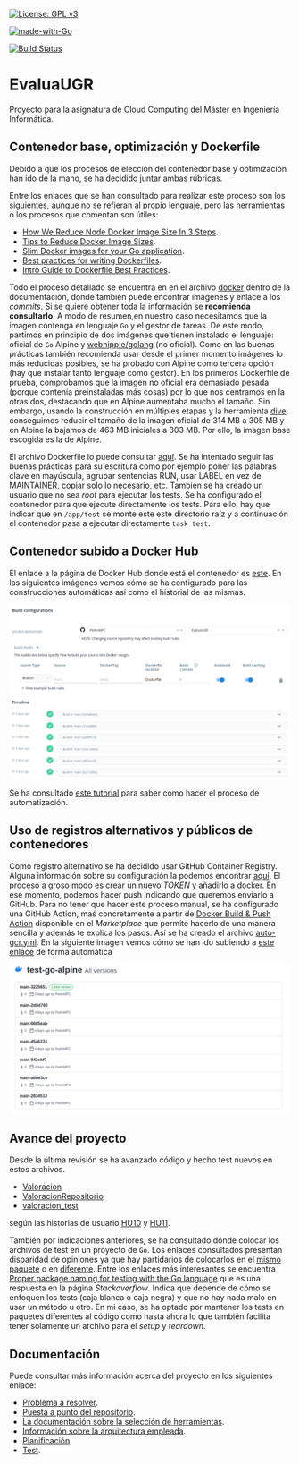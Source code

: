 [![License: GPL v3](https://img.shields.io/badge/License-GPLv3-blue.svg)](https://www.gnu.org/licenses/gpl-3.0)

[![made-with-Go](https://img.shields.io/badge/Made%20with-Go-1f425f.svg)](http://golang.org)

[![Build Status](https://travis-ci.org/PedroMFC/EvaluaUGR.svg?branch=main)](https://travis-ci.org/PedroMFC/EvaluaUGR)

# EvaluaUGR
Proyecto para la asignatura de Cloud Computing del Máster en Ingeniería Informática.

## Contenedor base, optimización y Dockerfile

Debido a que los procesos de elección del contenedor base y optimización han ido de la mano, se ha decidido juntar ambas rúbricas. 

Entre los enlaces que se han consultado para realizar este proceso son los siguientes, aunque no se refieran al propio lenguaje, pero las herramientas o los procesos que comentan son útiles:

 * [How We Reduce Node Docker Image Size In 3 Steps](https://medium.com/trendyol-tech/how-we-reduce-node-docker-image-size-in-3-steps-ff2762b51d5a).
 * [Tips to Reduce Docker Image Sizes](https://hackernoon.com/tips-to-reduce-docker-image-sizes-876095da3b34).
 * [Slim Docker images for your Go application](https://dev.to/andrioid/slim-docker-images-for-your-go-application-11oo).
 * [Best practices for writing Dockerfiles](https://docs.docker.com/develop/develop-images/dockerfile_best-practices/).
 * [Intro Guide to Dockerfile Best Practices](https://www.docker.com/blog/intro-guide-to-dockerfile-best-practices/).

Todo el proceso detallado se encuentra en en el archivo [docker][docker] dentro de la documentación, donde también puede encontrar imágenes y enlace a los *commits*. Si se quiere obtener toda la información se **recomienda consultarlo**. A modo de resumen,en nuestro caso necesitamos que la imagen contenga en lenguaje `Go` y el gestor de tareas. De este modo, partimos en principio de dos imágenes que tienen instalado el lenguaje: oficial de `Go` Alpine y [webhippie/golang](https://hub.docker.com/r/webhippie/golang) (no oficial). Como en las buenas prácticas también recomienda usar desde el primer momento imágenes lo más reducidas posibles, se ha probado con Alpine como tercera opción (hay que instalar tanto lenguaje como gestor). En los primeros Dockerfile de prueba, comprobamos que la imagen no oficial era demasiado pesada (porque contenía preinstaladas más cosas) por lo que nos centramos en la otras dos, destacando que en Alpine aumentaba mucho el tamaño. Sin embargo, usando la construcción en múltiples etapas y la herramienta [dive](https://github.com/wagoodman/dive), conseguimos reducir el tamaño de la imagen oficial de 314 MB a 305 MB y en Alpine la bajamos de 463 MB iniciales a 303 MB. Por ello, la imagen base escogida es la de Alpine.

El archivo Dockerfile lo puede consultar [aquí](./Dockerfile). Se ha intentado seguir las buenas prácticas para su escritura como por ejemplo poner las palabras clave en mayúscula, agrupar sentencias RUN, usar LABEL en vez de MAINTAINER, copiar solo lo necesario, etc. También se ha creado un usuario que no sea *root* para ejecutar los tests. Se ha configurado el contenedor para que ejecute directamente los tests. Para ello, hay que indicar que en `/app/test` se monte este este directorio raíz y a continuación el contenedor pasa a ejecutar directamente `task test`.

## Contenedor subido a Docker Hub

El enlace a la página de Docker Hub donde está el contenedor es [este](https://hub.docker.com/r/pedromfc/evaluaugr). En las siguientes imágenes vemos cómo se ha configurado para las construcciones automáticas así como el historial de las mismas.

![](./docs/imgs/docker/3.png)
![](./docs/imgs/docker/4.png)
![](./docs/imgs/docker/5.png)

Se ha consultado [este tutorial](https://www.youtube.com/watch?v=SzzwFauxK98) para saber cómo hacer el proceso de automatización.


## Uso de registros alternativos y públicos de contenedores

Como registro alternativo se ha decidido usar GitHub Container Registry. Alguna información sobre su configuración la podemos encontrar [aquí](https://docs.github.com/es/free-pro-team@latest/packages/using-github-packages-with-your-projects-ecosystem/configuring-docker-for-use-with-github-packages). El proceso a groso modo es crear un nuevo *TOKEN* y añadirlo a docker. En ese momento, podemos hacer push indicando que queremos enviarlo a GitHub. Para no tener que hacer este proceso manual, se ha configurado una GitHub Action, maś concretamente a partir de [Docker Build & Push Action](https://github.com/marketplace/actions/docker-build-push-action) disponible en el *Marketplace* que permite hacerlo de una manera sencilla y además te explica los pasos. Así se ha creado el archivo [auto-gcr.yml](.github/workflows/auto-gcr.yml). En la siguiente imagen vemos cómo se han ido subiendo a [este enlace](https://github.com/PedroMFC/EvaluaUGR/packages/508196) de forma automática

![](./docs/imgs/docker/6.png)



## Avance del proyecto

Desde la última revisión se ha avanzado código y hecho test nuevos en estos archivos.

- [Valoracion](./internal/microval/modelsval/valoracion.go)
- [ValoracionRepositorio](./internal/microval/modelsval/valoracionrepositorio.go)
- [valoracion_test](./tests/valoracion_test.go)

según las historias de usuario [HU10](https://github.com/PedroMFC/EvaluaUGR/issues/62) y [HU11](https://github.com/PedroMFC/EvaluaUGR/issues/63).

También por indicaciones anteriores, se ha consultado dónde colocar los archivos de test en un proyecto de `Go`. Los enlaces consultados presentan disparidad de opiniones ya que hay partidarios de colocarlos en el [mismo paquete](https://stackoverflow.com/questions/19200235/golang-tests-in-sub-directory) o en [diferente](https://medium.com/@matryer/5-simple-tips-and-tricks-for-writing-unit-tests-in-golang-619653f90742). Entre los enlaces más interesantes se encuentra [Proper package naming for testing with the Go language](https://stackoverflow.com/questions/19998250/proper-package-naming-for-testing-with-the-go-language/31443271#31443271) que es una respuesta en la página *Stackoverflow*. Indica que depende de cómo se enfoquen los tests (caja blanca o caja negra) y que no hay nada malo en usar un método u otro. En mi caso, se ha optado por mantener los tests en paquetes diferentes al código como hasta ahora lo que también facilita tener solamente un archivo para el *setup* y *teardown*.

## Documentación
Puede consultar más información acerca del proyecto en los siguientes enlace:

* [Problema a resolver][problema].
* [Puesta a punto del repositorio][configGitHub].
* [La documentación sobre la selección de herramientas][herramientas].
* [Información sobre la arquitectura empleada][arquitectura].
* [Planificación][planificacion].
* [Test][tests].

[configGitHub]: https://pedromfc.github.io/EvaluaUGR/docs/configuracion_github
[herramientas]: https://pedromfc.github.io/EvaluaUGR/docs/seleccion_herramientas
[problema]: https://pedromfc.github.io/EvaluaUGR/docs/problema
[arquitectura]: https://pedromfc.github.io/EvaluaUGR/docs/arquitectura
[issues]: https://github.com/PedroMFC/EvaluaUGR/issues
[planificacion]: https://pedromfc.github.io/EvaluaUGR/docs/planificación
[docker]: https://pedromfc.github.io/EvaluaUGR/docs/docker
[tests]: https://pedromfc.github.io/EvaluaUGR/docs/tests

[mAuxiliar]: https://github.com/PedroMFC/EvaluaUGR/milestone/2
[mPreguntas]: https://github.com/PedroMFC/EvaluaUGR/milestone/5
[mErrores]: https://github.com/PedroMFC/EvaluaUGR/milestone/3
[mEstructura]: https://github.com/PedroMFC/EvaluaUGR/milestone/7
[mResenias]: https://github.com/PedroMFC/EvaluaUGR/milestone/6
[mDocumentacion]: https://github.com/PedroMFC/EvaluaUGR/milestone/1
[mValoraciones]: https://github.com/PedroMFC/EvaluaUGR/milestone/4
[mTests]: https://github.com/PedroMFC/EvaluaUGR/milestone/8

[i1]: https://github.com/PedroMFC/EvaluaUGR/issues/1
[i2]: https://github.com/PedroMFC/EvaluaUGR/issues/2
[i3]: https://github.com/PedroMFC/EvaluaUGR/issues/3
[i4]: https://github.com/PedroMFC/EvaluaUGR/issues/4
[i5]: https://github.com/PedroMFC/EvaluaUGR/issues/5
[i6]: https://github.com/PedroMFC/EvaluaUGR/issues/6
[i7]: https://github.com/PedroMFC/EvaluaUGR/issues/7
[i8]: https://github.com/PedroMFC/EvaluaUGR/issues/8
[i9]: https://github.com/PedroMFC/EvaluaUGR/issues/9
[i10]: https://github.com/PedroMFC/EvaluaUGR/issues/10
[i11]: https://github.com/PedroMFC/EvaluaUGR/issues/11
[i12]: https://github.com/PedroMFC/EvaluaUGR/issues/12
[i13]: https://github.com/PedroMFC/EvaluaUGR/issues/13
[i14]: https://github.com/PedroMFC/EvaluaUGR/issues/14
[i15]: https://github.com/PedroMFC/EvaluaUGR/issues/15
[i16]: https://github.com/PedroMFC/EvaluaUGR/issues/16
[i17]: https://github.com/PedroMFC/EvaluaUGR/issues/17
[i18]: https://github.com/PedroMFC/EvaluaUGR/issues/18
[i19]: https://github.com/PedroMFC/EvaluaUGR/issues/19
[i20]: https://github.com/PedroMFC/EvaluaUGR/issues/20
[i21]: https://github.com/PedroMFC/EvaluaUGR/issues/21
[i22]: https://github.com/PedroMFC/EvaluaUGR/issues/22
[i23]: https://github.com/PedroMFC/EvaluaUGR/issues/23
[i24]: https://github.com/PedroMFC/EvaluaUGR/issues/24
[i25]: https://github.com/PedroMFC/EvaluaUGR/issues/25
[i26]: https://github.com/PedroMFC/EvaluaUGR/issues/26
[i27]: https://github.com/PedroMFC/EvaluaUGR/issues/27
[i28]: https://github.com/PedroMFC/EvaluaUGR/issues/28
[i29]: https://github.com/PedroMFC/EvaluaUGR/issues/29
[i30]: https://github.com/PedroMFC/EvaluaUGR/issues/30
[i31]: https://github.com/PedroMFC/EvaluaUGR/issues/31
[i32]: https://github.com/PedroMFC/EvaluaUGR/issues/32
[i33]: https://github.com/PedroMFC/EvaluaUGR/issues/33
[i34]: https://github.com/PedroMFC/EvaluaUGR/issues/34
[i35]: https://github.com/PedroMFC/EvaluaUGR/issues/35
[i36]: https://github.com/PedroMFC/EvaluaUGR/issues/36
[i37]: https://github.com/PedroMFC/EvaluaUGR/issues/37
[i38]: https://github.com/PedroMFC/EvaluaUGR/issues/38
[i39]: https://github.com/PedroMFC/EvaluaUGR/issues/39
[i40]: https://github.com/PedroMFC/EvaluaUGR/issues/40
[i41]: https://github.com/PedroMFC/EvaluaUGR/issues/41
[i42]: https://github.com/PedroMFC/EvaluaUGR/issues/42
[i43]: https://github.com/PedroMFC/EvaluaUGR/issues/43
[i44]: https://github.com/PedroMFC/EvaluaUGR/issues/44
[i45]: https://github.com/PedroMFC/EvaluaUGR/issues/45
[i46]: https://github.com/PedroMFC/EvaluaUGR/issues/46
[i47]: https://github.com/PedroMFC/EvaluaUGR/issues/47
[i48]: https://github.com/PedroMFC/EvaluaUGR/issues/48
[i49]: https://github.com/PedroMFC/EvaluaUGR/issues/49
[i50]: https://github.com/PedroMFC/EvaluaUGR/issues/50
[i51]: https://github.com/PedroMFC/EvaluaUGR/issues/51
[i52]: https://github.com/PedroMFC/EvaluaUGR/issues/52
[i53]: https://github.com/PedroMFC/EvaluaUGR/issues/53
[i54]: https://github.com/PedroMFC/EvaluaUGR/issues/54
[i55]: https://github.com/PedroMFC/EvaluaUGR/issues/55
[i56]: https://github.com/PedroMFC/EvaluaUGR/issues/56
[i57]: https://github.com/PedroMFC/EvaluaUGR/issues/57
[i58]: https://github.com/PedroMFC/EvaluaUGR/issues/58
[i59]: https://github.com/PedroMFC/EvaluaUGR/issues/59
[i60]: https://github.com/PedroMFC/EvaluaUGR/issues/60

